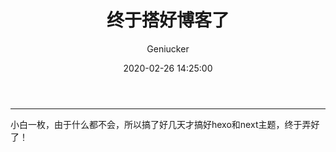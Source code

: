 ﻿---
title: 终于搭好博客了
author: Geniucker
tags:
  - 建站
categories:
  - [技术]
date: 2020-02-26 14:25:00
updated: 2020-02-26 14:25:00
---
---
小白一枚，由于什么都不会，所以搞了好几天才搞好hexo和next主题，终于弄好了！